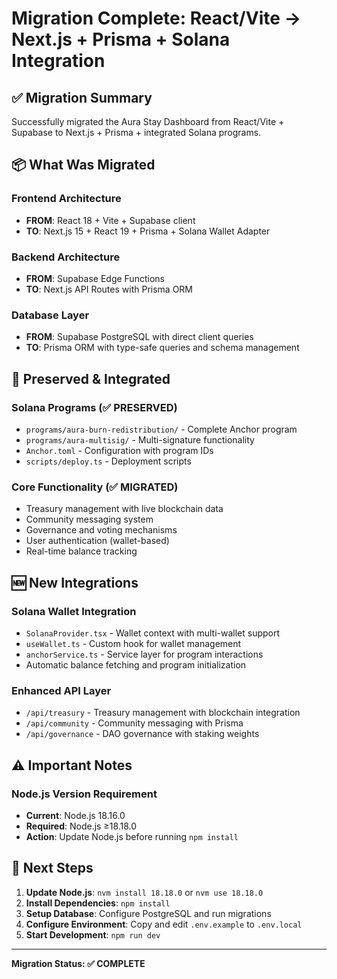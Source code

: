 # Migration Complete: React/Vite → Next.js + Prisma + Solana Integration

## ✅ Migration Summary

Successfully migrated the Aura Stay Dashboard from React/Vite + Supabase to Next.js + Prisma + integrated Solana programs.

## 📦 What Was Migrated

### Frontend Architecture
- **FROM**: React 18 + Vite + Supabase client
- **TO**: Next.js 15 + React 19 + Prisma + Solana Wallet Adapter

### Backend Architecture  
- **FROM**: Supabase Edge Functions
- **TO**: Next.js API Routes with Prisma ORM

### Database Layer
- **FROM**: Supabase PostgreSQL with direct client queries
- **TO**: Prisma ORM with type-safe queries and schema management

## 🔧 Preserved & Integrated

### Solana Programs (✅ PRESERVED)
- `programs/aura-burn-redistribution/` - Complete Anchor program
- `programs/aura-multisig/` - Multi-signature functionality  
- `Anchor.toml` - Configuration with program IDs
- `scripts/deploy.ts` - Deployment scripts

### Core Functionality (✅ MIGRATED)
- Treasury management with live blockchain data
- Community messaging system
- Governance and voting mechanisms
- User authentication (wallet-based)
- Real-time balance tracking

## 🆕 New Integrations

### Solana Wallet Integration
- `SolanaProvider.tsx` - Wallet context with multi-wallet support
- `useWallet.ts` - Custom hook for wallet management
- `anchorService.ts` - Service layer for program interactions
- Automatic balance fetching and program initialization

### Enhanced API Layer
- `/api/treasury` - Treasury management with blockchain integration
- `/api/community` - Community messaging with Prisma
- `/api/governance` - DAO governance with staking weights

## ⚠️ Important Notes

### Node.js Version Requirement
- **Current**: Node.js 18.16.0
- **Required**: Node.js ≥18.18.0 
- **Action**: Update Node.js before running `npm install`

## 🚀 Next Steps

1. **Update Node.js**: `nvm install 18.18.0` or `nvm use 18.18.0`
2. **Install Dependencies**: `npm install`
3. **Setup Database**: Configure PostgreSQL and run migrations
4. **Configure Environment**: Copy and edit `.env.example` to `.env.local`
5. **Start Development**: `npm run dev`

---

**Migration Status: ✅ COMPLETE** 